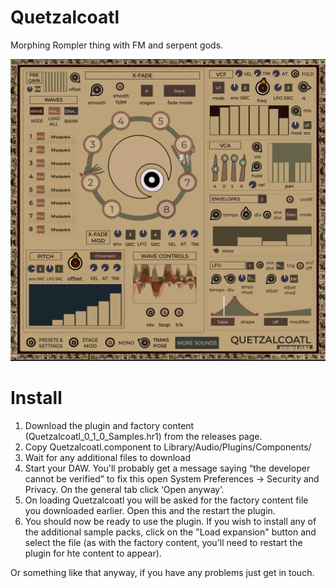 # Quetzalcoatl

Morphing Rompler thing with FM and serpent gods.

![Quetzalcoatl](https://raw.githubusercontent.com/publicsamples/Quetzalcoatl/main/Quetzalcoatl.png)

# Install

1. Download the plugin and factory content (Quetzalcoatl_0_1_0_Samples.hr1) from the releases page.
2. Copy Quetzalcoatl.component to Library/Audio/Plugins/Components/
3. Wait for any additional files to download
4. Start your DAW. You'll probably get a message saying “the developer cannot be verified” to fix this open System Preferences → Security and Privacy. On the general tab click ‘Open anyway’.
5. On loading Quetzalcoatl you will be asked for the factory content file you downloaded earlier. Open this and the restart the plugin.
6. You should now be ready to use the plugin. If you wish to install any of the additional sample packs, click on the "Load expansion" button and select the file (as with the factory content, you'll need to restart the plugin for hte content to appear).

Or something like that anyway, if you have any problems just get in touch.  
